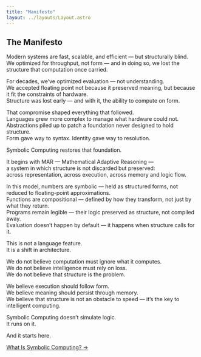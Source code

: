 ```yaml
---
title: "Manifesto"
layout: ../layouts/Layout.astro
---
```


## The Manifesto  

Modern systems are fast, scalable, and efficient — but structurally blind.  
We optimized for throughput, not form — and in doing so, we lost the structure that computation once carried.

For decades, we’ve optimized evaluation — not understanding.  
We accepted floating point not because it preserved meaning, but because it fit the constraints of hardware.  
Structure was lost early — and with it, the ability to compute on form.

That compromise shaped everything that followed.  
Languages grew more complex to manage what hardware could not.  
Abstractions piled up to patch a foundation never designed to hold structure.  
Form gave way to syntax. Identity gave way to resolution.

Symbolic Computing restores that foundation.

It begins with MAR — Mathematical Adaptive Reasoning —  
a system in which structure is not discarded but preserved:  
across representation, across execution, across memory and logic flow.

In this model, numbers are symbolic — held as structured forms, not reduced to floating-point approximations.  
Functions are compositional — defined by how they transform, not just by what they return.  
Programs remain legible — their logic preserved as structure, not compiled away.  
Evaluation doesn’t happen by default — it happens when structure calls for it.

This is not a language feature.  
It is a shift in architecture.

We do not believe computation must ignore what it computes.  
We do not believe intelligence must rely on loss.  
We do not believe that structure is the problem.

We believe execution should follow form.  
We believe meaning should persist through memory.  
We believe that structure is not an obstacle to speed — it’s the key to intelligent computing.

Symbolic Computing doesn’t simulate logic.  
It runs on it.

And it starts here.

<div class="hidden sm:flex justify-end mt-12 text-sm font-medium">
  <a href="/what-is-symbolic-computing" class="link-nav-soft">What Is Symbolic Computing? →</a>
</div>
